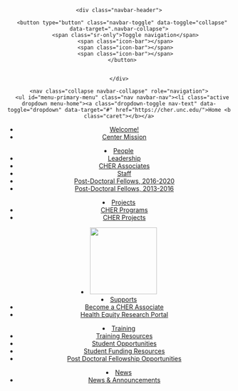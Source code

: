 <header class="banner navbar navbar-default  navbar-static-top " role="navigation">
  <div class="container-fluid">

    <div class="navbar-header">

      <button type="button" class="navbar-toggle" data-toggle="collapse" data-target=".navbar-collapse">
        <span class="sr-only">Toggle navigation</span>
        <span class="icon-bar"></span>
        <span class="icon-bar"></span>
        <span class="icon-bar"></span>
      </button>
	            
      
    </div>

    <nav class="collapse navbar-collapse" role="navigation">
      <ul id="menu-primary-menu" class="nav navbar-nav"><li class="active dropdown menu-home"><a class="dropdown-toggle nav-text" data-toggle="dropdown" data-target="#" href="https://cher.unc.edu/">Home <b class="caret"></b></a>
<ul class="dropdown-menu">
	<li class="active menu-welcome"><a href="https://cher.unc.edu/">Welcome!</a></li>
	<li class="menu-center-mission"><a href="https://cher.unc.edu/center-mission/">Center Mission</a></li>
</ul>
</li>
<li class="dropdown menu-people"><a class="dropdown-toggle nav-text" data-toggle="dropdown" data-target="#" href="https://cher.unc.edu/center-mission/leadership/">People <b class="caret"></b></a>
<ul class="dropdown-menu">
	<li class="menu-leadership"><a href="https://cher.unc.edu/center-mission/leadership/">Leadership</a></li>
	<li class="menu-cher-associates"><a href="https://cher.unc.edu/cher-associates/">CHER Associates</a></li>
	<li class="menu-staff"><a href="https://cher.unc.edu/staff/">Staff</a></li>
	<li class="menu-post-doctoral-fellows-2016-2020"><a href="https://cher.unc.edu/post-doctoral-fellows-2016-2020/">Post-Doctoral Fellows, 2016-2020</a></li>
	<li class="menu-post-doctoral-fellows-2013-2016"><a href="https://cher.unc.edu/post-doctoral-fellows-2013-2016/">Post-Doctoral Fellows, 2013-2016</a></li>
</ul>
</li>
<li class="dropdown menu-projects"><a class="dropdown-toggle nav-text" data-toggle="dropdown" data-target="#" href="https://cher.unc.edu/research/">Projects <b class="caret"></b></a>
<ul class="dropdown-menu">
	<li class="menu-cher-programs"><a href="https://cher.unc.edu/research/">CHER Programs</a></li>
	<li class="menu-cher-projects"><a href="https://cher.unc.edu/cher-projects/">CHER Projects</a></li>
</ul>
</li><li>
  <a href="https://cher.unc.edu/"><img src="https://cher.unc.edu/files/2016/09/CHER_logo.png" style="width:150px"></a>
</li>

<li class="dropdown menu-supports"><a class="dropdown-toggle nav-text" data-toggle="dropdown" data-target="#" href="https://cher.unc.edu/support-services/">Supports <b class="caret"></b></a>
<ul class="dropdown-menu">
	<li class="menu-become-a-cher-associate"><a href="https://cher.unc.edu/center-affiliate-program/">Become a CHER Associate</a></li>
	<li class="menu-health-equity-research-portal"><a href="https://cher.unc.edu/health-equity-research-portal/">Health Equity Research Portal</a></li>
</ul>
</li>
<li class="dropdown menu-training"><a class="dropdown-toggle nav-text" data-toggle="dropdown" data-target="#" href="https://cher.unc.edu/training-opportunities-2/">Training <b class="caret"></b></a>
<ul class="dropdown-menu">
	<li class="menu-training-resources"><a href="https://cher.unc.edu/training-opportunities-2/training-resources/">Training Resources</a></li>
	<li class="menu-student-opportunities"><a href="https://cher.unc.edu/training-opportunities-2/student-opportunities/">Student Opportunities</a></li>
	<li class="menu-student-funding-resources"><a href="https://cher.unc.edu/training-opportunities-2/student-funding-resources/">Student Funding Resources</a></li>
	<li class="menu-post-doctoral-fellowship-opportunities"><a href="https://cher.unc.edu/post-doctoral-fellowship/">Post Doctoral Fellowship Opportunities</a></li>
</ul>
</li>
<li class="dropdown menu-news"><a class="dropdown-toggle nav-text" data-toggle="dropdown" data-target="#" href="https://cher.unc.edu/news-2/">News <b class="caret"></b></a>
<ul class="dropdown-menu">
	<li class="menu-news-announcements"><a href="https://cher.unc.edu/news/">News &amp; Announcements</a></li>
</ul>
</li>
</ul>    </nav>

    
  </div>
</header>
